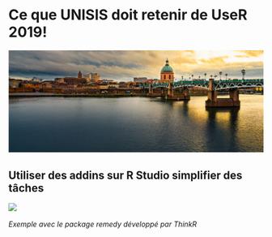 Ce que UNISIS doit retenir de UseR 2019!
================

<!-- README.md is generated from README.Rmd. Please edit that file -->
![](images/Toulouse.jpg)

Utiliser des addins sur R Studio simplifier des tâches
------------------------------------------------------

![](images/remedy_example.gif)

*Exemple avec le package remedy développé par ThinkR*
